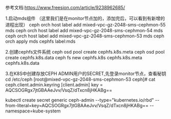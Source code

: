 参考文档:https://www.freesion.com/article/9238962685/


1.启动mds组件 （这里我们是在monitor节点加的，添加完后，可以看到有新增的进程出现）
ceph orch host label add mixed-vpc-gz-2048-sms-cephmon-55 mds
ceph orch host label add mixed-vpc-gz-2048-sms-cephmon-54  mds
ceph orch host label add mixed-vpc-gz-2048-sms-cephmon-53 mds
ceph orch apply mds cephfs label:mds

2.创建cephfs文件系统 
ceph osd pool create cephfs.k8s.meta
ceph osd pool create cephfs.k8s.data
ceph fs new cephfs.k8s cephfs.k8s.meta cephfs.k8s.data

3.在K8S中创建存放CEPH ADMIN用户的SECRET,先登录monitor节点，查看秘钥
cd /etc/ceph
[root@mixed-vpc-gz-2048-sms-cephmon-53 ceph]# cat ceph.client.admin.keyring 
[client.admin]
    key = AQCSOGRgx7jtGBAAeJvv/VsqZ/dTxcn8jHKABg==

kubectl create secret generic ceph-admin --type="kubernetes.io/rbd" --from-literal=key=AQCSOGRgx7jtGBAAeJvv/VsqZ/dTxcn8jHKABg== --namespace=kube-system 
